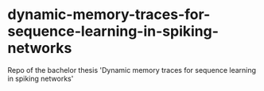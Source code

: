 # dynamic-memory-traces-for-sequence-learning-in-spiking-networks
Repo of the bachelor thesis 'Dynamic memory traces for sequence learning in spiking networks'
